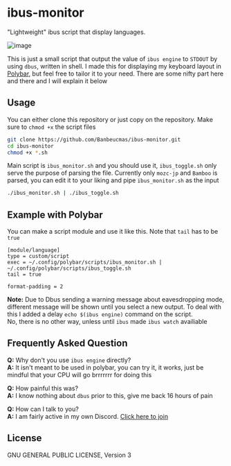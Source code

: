 # ibus-monitor

"Lightweight" ibus script that display languages.  

![image](https://user-images.githubusercontent.com/10562127/173026641-572564c1-6b9e-4e24-a188-53b9e042306c.png)


This is just a small script that output the value of `ibus engine` to `STDOUT` by using `dbus`, written in shell. I made this for displaying my keyboard layout in [Polybar](https://github.com/polybar/polybar), but feel free to tailor it to your need. There are some nifty part here and there and I will explain it below

## Usage
You can either clone this repository or just copy on the repository. Make sure to `chmod +x` the script files
```bash
git clone https://github.com/Banbeucmas/ibus-monitor.git
cd ibus-monitor
chmod +x *.sh
```

Main script is `ibus_monitor.sh` and you should use it, `ibus_toggle.sh` only serve the purpose of parsing the file.
Currently only `mozc-jp` and `Bamboo` is parsed, you can edit it to your liking and pipe `ibus_monitor.sh` as the input  

```bash
./ibus_monitor.sh | ./ibus_toggle.sh
```

## Example with Polybar
You can make a script module and use it like this. Note that `tail` has to be `true`  
```
[module/language]
type = custom/script
exec = ~/.config/polybar/scripts/ibus_monitor.sh | ~/.config/polybar/scripts/ibus_toggle.sh
tail = true

format-padding = 2
```

**Note:** Due to Dbus sending a warning message about eavesdropping mode, different message will be shown until you select a new output. To deal with this I added a delay `echo $(ibus engine)` command on the script.  
No, there is no other way, unless until `ibus` made `ibus watch` availiable

## Frequently Asked Question
**Q:** Why don't you use `ibus engine` directly?  
**A:** It isn't meant to be used in polybar, you can try it, it works, just be mindful that your CPU will go brrrrrrr for doing this

**Q:** How painful this was?  
**A:** I know nothing about `dbus` prior to this, give me back 16 hours of pain  

**Q:** How can I talk to you?  
**A:** I am fairly active in my own Discord. [Click here to join](https://discord.gg/CB9kw68)

## License
GNU GENERAL PUBLIC LICENSE, Version 3
